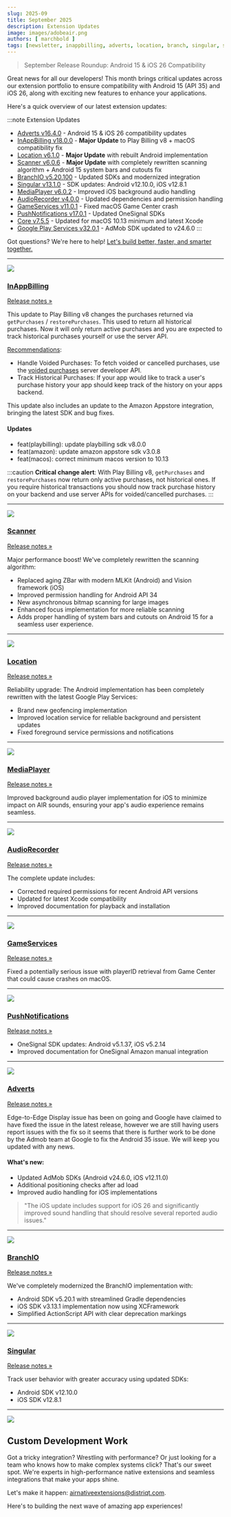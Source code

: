 ```yaml
---
slug: 2025-09
title: September 2025
description: Extension Updates
image: images/adobeair.png
authors: [ marchbold ]
tags: [newsletter, inappbilling, adverts, location, branch, singular, scanner, mediaplayer, audiorecorder, gameservices, pushnotifications  ]
---
```


> September Release Roundup: Android 15 & iOS 26 Compatibility   

Great news for all our developers! This month brings critical updates across our extension portfolio to ensure compatibility with Android 15 (API 35) and iOS 26, along with exciting new features to enhance your applications.

<!-- truncate -->

Here's a quick overview of our latest extension updates:

:::note Extension Updates
- [Adverts v16.4.0](https://github.com/distriqt/ANE-Adverts/releases/tag/v16.4.0) - Android 15 & iOS 26 compatibility updates
- [InAppBilling v18.0.0](https://github.com/distriqt/ANE-InAppBilling/releases/tag/v18.0.2) - **Major Update** to Play Billing v8 + macOS compatibility fix
- [Location v6.1.0](https://github.com/distriqt/ANE-Location/releases/tag/v6.1.0) - **Major Update** with rebuilt Android implementation
- [Scanner v6.0.6](https://github.com/distriqt/ANE-Scanner/releases/tag/v6.0.6) - **Major Update** with completely rewritten scanning algorithm + Android 15 system bars and cutouts fix
- [BranchIO v5.20.100](https://github.com/airnativeextensions/ANE-BranchIO/releases/tag/v5.20.100) - Updated SDKs and modernized integration
- [Singular v13.1.0](https://github.com/airnativeextensions/ANE-Singular/releases/tag/v13.1.0) - SDK updates: Android v12.10.0, iOS v12.8.1
- [MediaPlayer v6.0.2](https://github.com/distriqt/ANE-MediaPlayer/releases/tag/v6.0.2) - Improved iOS background audio handling
- [AudioRecorder v4.0.0](https://github.com/airnativeextensions/ANE-AudioRecorder/releases/tag/v4.0.0) - Updated dependencies and permission handling
- [GameServices v11.0.1](https://github.com/distriqt/ANE-GameServices/releases/tag/v11.0.1) - Fixed macOS Game Center crash
- [PushNotifications v17.0.1](https://github.com/distriqt/ANE-PushNotifications/releases/tag/v17.0.1) - Updated OneSignal SDKs
- [Core v7.5.5](https://github.com/distriqt/ANE-Core/releases/tag/v7.5.5) - Updated for macOS 10.13 minimum and latest Xcode
- [Google Play Services v32.0.1](https://github.com/distriqt/ANE-GooglePlayServices/releases/tag/v32.0.1) - AdMob SDK updated to v24.6.0
:::

Got questions? We're here to help! [Let's build better, faster, and smarter together.](#custom-development-work)


---

![](images/inappbilling.png)

### [InAppBilling](https://airnativeextensions.com/extension/com.distriqt.InAppBilling)

[Release notes »](https://docs.airnativeextensions.com/docs/inappbilling/changelog)

This update to Play Billing v8 changes the purchases returned via `getPurchases` / `restorePurchases`. 
This used to return all historical purchases. Now it will only return active purchases and you are 
expected to track historical purchases yourself or use the server API.

[Recommendations](https://developer.android.com/google/play/billing/query-purchase-history):
 - Handle Voided Purchases: To fetch voided or cancelled purchases, use the [voided purchases](https://developers.google.com/android-publisher/voided-purchases) server developer API.
 - Track Historical Purchases: If your app would like to track a user's purchase history your app should keep track of the history on your apps backend.

This update also includes an update to the Amazon Appstore integration, bringing the latest SDK and bug fixes.

#### Updates

- feat(playbilling): update playbilling sdk v8.0.0 
- feat(amazon): update amazon appstore sdk v3.0.8 
- feat(macos): correct minimum macos version to 10.13

:::caution
**Critical change alert**: With Play Billing v8, `getPurchases` and `restorePurchases` now return only active purchases, not historical ones.
If you require historical transactions you should now track purchase history on your backend and use server APIs for voided/cancelled purchases.
:::


---

![](images/scanner-viewport.png)

### [Scanner](https://airnativeextensions.com/extension/com.distriqt.Scanner)

[Release notes »](https://docs.airnativeextensions.com/docs/scanner/changelog)

Major performance boost! We've completely rewritten the scanning algorithm:

- Replaced aging ZBar with modern MLKit (Android) and Vision framework (iOS)
- Improved permission handling for Android API 34
- New asynchronous bitmap scanning for large images
- Enhanced focus implementation for more reliable scanning
- Adds proper handling of system bars and cutouts on Android 15 for a seamless user experience.

---

![](images/location.png)

### [Location](https://airnativeextensions.com/extension/com.distriqt.Location)

[Release notes »](https://docs.airnativeextensions.com/docs/location/changelog)

Reliability upgrade: The Android implementation has been completely rewritten with the latest Google Play Services:

- Brand new geofencing implementation
- Improved location service for reliable background and persistent updates
- Fixed foreground service permissions and notifications

---

![](images/mediaplayer.png)

### [MediaPlayer](https://airnativeextensions.com/extension/com.distriqt.MediaPlayer)

[Release notes »](https://docs.airnativeextensions.com/docs/mediaplayer/changelog)

Improved background audio player implementation for iOS to minimize impact on AIR sounds, ensuring your app's audio experience remains seamless.

---

![](images/audiorecorder.png)

### [AudioRecorder](https://airnativeextensions.com/extension/com.distriqt.AudioRecorder)

[Release notes »](https://docs.airnativeextensions.com/docs/audiorecorder/changelog)

The complete update includes:

- Corrected required permissions for recent Android API versions
- Updated for latest Xcode compatibility
- Improved documentation for playback and installation

---

![](images/gameservices.png)

### [GameServices](https://airnativeextensions.com/extension/com.distriqt.GameServices)

[Release notes »](https://docs.airnativeextensions.com/docs/gameservices/changelog)

Fixed a potentially serious issue with playerID retrieval from Game Center that could cause crashes on macOS.

---

![](images/onesignal.png)

### [PushNotifications](https://airnativeextensions.com/extension/com.distriqt.PushNotifications)

[Release notes »](https://docs.airnativeextensions.com/docs/pushnotifications/changelog)

- OneSignal SDK updates: Android v5.1.37, iOS v5.2.14
- Improved documentation for OneSignal Amazon manual integration



---

![](images/admob.png)

### [Adverts](https://airnativeextensions.com/extension/com.distriqt.Adverts)

[Release notes »](https://docs.airnativeextensions.com/docs/adverts/changelog)

Edge-to-Edge Display issue has been on going and Google have claimed to have fixed the issue in the latest release, however we are still having users report issues with the fix so it seems that there is further work to be done by the Admob team at Google to fix the Android 35 issue. We will keep you updated with any news.


#### What's new:

- Updated AdMob SDKs (Android v24.6.0, iOS v12.11.0)
- Additional positioning checks after ad load
- Improved audio handling for iOS implementations

> "The iOS update includes support for iOS 26 and significantly improved sound handling that should resolve several reported audio issues."

--- 

![](images/branch.png)

### [BranchIO](https://airnativeextensions.com/extension/io.branch.nativeExtensions.Branch)

[Release notes »](https://docs.airnativeextensions.com/docs/branch/changelog)

We've completely modernized the BranchIO implementation with:

- Android SDK v5.20.1 with streamlined Gradle dependencies
- iOS SDK v3.13.1 implementation now using XCFramework
- Simplified ActionScript API with clear deprecation markings

---

![](images/singular.png)

### [Singular](https://github.com/airnativeextensions/ANE-Singular)

[Release notes »](https://docs.airnativeextensions.com/docs/singular/changelog)

Track user behavior with greater accuracy using updated SDKs:

- Android SDK v12.10.0
- iOS SDK v12.8.1


---

![](images/custom-development.png)

## Custom Development Work

Got a tricky integration? Wrestling with performance? Or just looking for a team who knows how to make complex systems click? That's our sweet spot. We're experts in high-performance native extensions and seamless integrations that make your apps shine.

Let's make it happen: airnativeextensions@distriqt.com.

Here's to building the next wave of amazing app experiences!